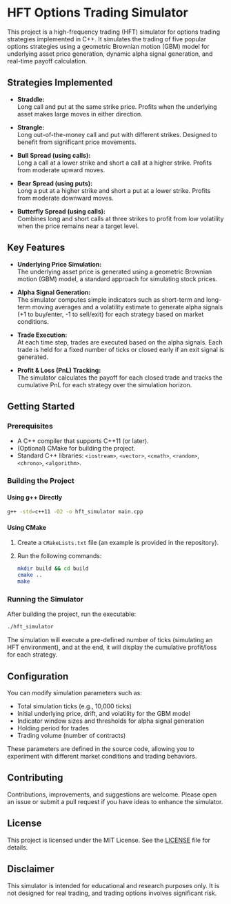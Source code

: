 # HFT Options Trading Simulator

This project is a high-frequency trading (HFT) simulator for options trading strategies implemented in C++. It simulates the trading of five popular options strategies using a geometric Brownian motion (GBM) model for underlying asset price generation, dynamic alpha signal generation, and real-time payoff calculation.

## Strategies Implemented

- **Straddle:**  
  Long call and put at the same strike price. Profits when the underlying asset makes large moves in either direction.

- **Strangle:**  
  Long out-of-the-money call and put with different strikes. Designed to benefit from significant price movements.

- **Bull Spread (using calls):**  
  Long a call at a lower strike and short a call at a higher strike. Profits from moderate upward moves.

- **Bear Spread (using puts):**  
  Long a put at a higher strike and short a put at a lower strike. Profits from moderate downward moves.

- **Butterfly Spread (using calls):**  
  Combines long and short calls at three strikes to profit from low volatility when the price remains near a target level.

## Key Features

- **Underlying Price Simulation:**  
  The underlying asset price is generated using a geometric Brownian motion (GBM) model, a standard approach for simulating stock prices.

- **Alpha Signal Generation:**  
  The simulator computes simple indicators such as short-term and long-term moving averages and a volatility estimate to generate alpha signals (+1 to buy/enter, -1 to sell/exit) for each strategy based on market conditions.

- **Trade Execution:**  
  At each time step, trades are executed based on the alpha signals. Each trade is held for a fixed number of ticks or closed early if an exit signal is generated.

- **Profit & Loss (PnL) Tracking:**  
  The simulator calculates the payoff for each closed trade and tracks the cumulative PnL for each strategy over the simulation horizon.

## Getting Started

### Prerequisites

- A C++ compiler that supports C++11 (or later).
- (Optional) CMake for building the project.
- Standard C++ libraries: `<iostream>`, `<vector>`, `<cmath>`, `<random>`, `<chrono>`, `<algorithm>`.

### Building the Project

#### Using g++ Directly

```bash
g++ -std=c++11 -O2 -o hft_simulator main.cpp
```

#### Using CMake

1. Create a `CMakeLists.txt` file (an example is provided in the repository).
2. Run the following commands:

   ```bash
   mkdir build && cd build
   cmake ..
   make
   ```

### Running the Simulator

After building the project, run the executable:

```bash
./hft_simulator
```

The simulation will execute a pre-defined number of ticks (simulating an HFT environment), and at the end, it will display the cumulative profit/loss for each strategy.

## Configuration

You can modify simulation parameters such as:
- Total simulation ticks (e.g., 10,000 ticks)
- Initial underlying price, drift, and volatility for the GBM model
- Indicator window sizes and thresholds for alpha signal generation
- Holding period for trades
- Trading volume (number of contracts)

These parameters are defined in the source code, allowing you to experiment with different market conditions and trading behaviors.

## Contributing

Contributions, improvements, and suggestions are welcome. Please open an issue or submit a pull request if you have ideas to enhance the simulator.

## License

This project is licensed under the MIT License. See the [LICENSE](LICENSE) file for details.

## Disclaimer

This simulator is intended for educational and research purposes only. It is not designed for real trading, and trading options involves significant risk.

